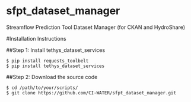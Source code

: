 # sfpt_dataset_manager
Streamflow Prediction Tool Dataset Manager (for CKAN and HydroShare)

#Installation Instructions

##Step 1: Install tethys_dataset_services
```
$ pip install requests_toolbelt
$ pip install tethys_dataset_services
```
##Step 2: Download the source code
```
$ cd /path/to/your/scripts/
$ git clone https://github.com/CI-WATER/sfpt_dataset_manager.git
```
